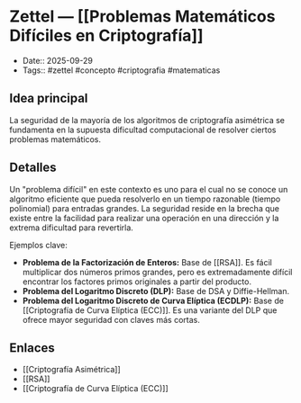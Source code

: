# Zettel — [[Problemas Matemáticos Difíciles en Criptografía]]

- Date:: 2025-09-29
- Tags:: #zettel #concepto #criptografia #matematicas

## Idea principal
La seguridad de la mayoría de los algoritmos de criptografía asimétrica se fundamenta en la supuesta dificultad computacional de resolver ciertos problemas matemáticos.

## Detalles
Un "problema difícil" en este contexto es uno para el cual no se conoce un algoritmo eficiente que pueda resolverlo en un tiempo razonable (tiempo polinomial) para entradas grandes. La seguridad reside en la brecha que existe entre la facilidad para realizar una operación en una dirección y la extrema dificultad para revertirla.

Ejemplos clave:
- **Problema de la Factorización de Enteros:** Base de [[RSA]]. Es fácil multiplicar dos números primos grandes, pero es extremadamente difícil encontrar los factores primos originales a partir del producto.
- **Problema del Logaritmo Discreto (DLP):** Base de DSA y Diffie-Hellman. 
- **Problema del Logaritmo Discreto de Curva Elíptica (ECDLP):** Base de [[Criptografía de Curva Elíptica (ECC)]]. Es una variante del DLP que ofrece mayor seguridad con claves más cortas.

## Enlaces
- [[Criptografía Asimétrica]]
- [[RSA]]
- [[Criptografía de Curva Elíptica (ECC)]]